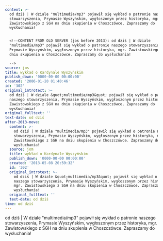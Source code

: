 ```yaml
---
content: >-
  od dziś | W dziale "multimedia/mp3" pojawił się wykład o patronie naszego
  stowarzyszenia, Prymasie Wyszyńskim, wygłoszonym przez historyka, mgr.
  Zawistowskiego z SGH na dniu skupienia w Choszczówce. Zapraszamy do
  wysłuchania!


  <!--CONTENT FROM OLD SERVER (jos before 2013): od dziś | W dziale
  "multimedia/mp3" pojawił się wykład o patronie naszego stowarzyszenia,
  Prymasie Wyszyńskim, wygłoszonym przez historyka, mgr. Zawistowskiego z SGH na
  dniu skupienia w Choszczówce. Zapraszamy do wysłuchania!

  -->
source: jos
title: wykład o Kardynale Wyszyńskim
publish_down: '0000-00-00 00:00:00'
created: '2006-01-20 01:40:46'
id: '302'
original_introtext: >-
  od dziś | W dziale &quot;multimedia/mp3&quot; pojawił się wykład o patronie
  naszego stowarzyszenia, Prymasie Wyszyńskim, wygłoszonym przez historyka, mgr.
  Zawistowskiego z SGH na dniu skupienia w Choszczówce. Zapraszamy do
  wysłuchania!
original_fulltext: ''
text-date: od dziś
after-2013-move:
  content: >-
    od dziś | W dziale "multimedia/mp3" pojawił się wykład o patronie naszego
    stowarzyszenia, Prymasie Wyszyńskim, wygłoszonym przez historyka, mgr.
    Zawistowskiego z SGH na dniu skupienia w Choszczówce. Zapraszamy do
    wysłuchania!
  source: jom
  title: wykład o Kardynale Wyszyńskim
  publish_down: '0000-00-00 00:00:00'
  created: '2013-05-08 20:59:32'
  id: '302'
  original_introtext: >-
    od dziś | W dziale &quot;multimedia/mp3&quot; pojawił się wykład o patronie
    naszego stowarzyszenia, Prymasie Wyszyńskim, wygłoszonym przez historyka,
    mgr. Zawistowskiego z SGH na dniu skupienia w Choszczówce. Zapraszamy do
    wysłuchania!
  original_fulltext: ''
  text-date: od dziś
time: od dziś
---
```

od dziś | W dziale "multimedia/mp3" pojawił się wykład o patronie naszego stowarzyszenia, Prymasie Wyszyńskim, wygłoszonym przez historyka, mgr. Zawistowskiego z SGH na dniu skupienia w Choszczówce. Zapraszamy do wysłuchania!

<!--CONTENT FROM OLD SERVER (jos before 2013): od dziś | W dziale "multimedia/mp3" pojawił się wykład o patronie naszego stowarzyszenia, Prymasie Wyszyńskim, wygłoszonym przez historyka, mgr. Zawistowskiego z SGH na dniu skupienia w Choszczówce. Zapraszamy do wysłuchania!
-->

<!--{{json:{"created_date":"2006-01-20 01:40:46","publish_down":"0000-00-00 00:00:00","id":"302"}}}-->